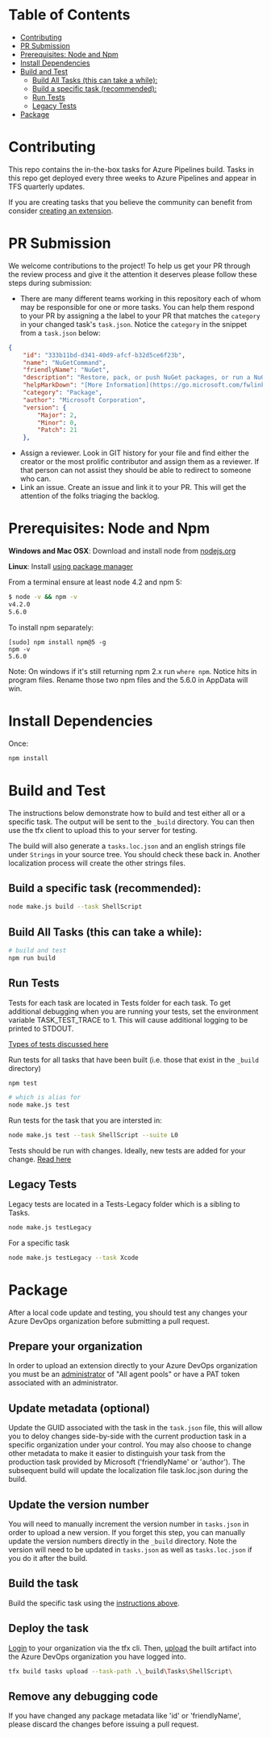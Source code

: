 # Table of Contents
- [Contributing](#contributing)
- [PR Submission](#pr-submission)
- [Prerequisites: Node and Npm](#prerequisites-node-and-npm)
- [Install Dependencies](#install-dependencies)
- [Build and Test](#build-and-test)
  * [Build All Tasks (this can take a while):](#build-all-tasks-this-can-take-a-while)
  * [Build a specific task (recommended):](#build-a-specific-task-recommended)
  * [Run Tests](#run-tests)
  * [Legacy Tests](#legacy-tests)
- [Package](#package)

# Contributing

This repo contains the in-the-box tasks for Azure Pipelines build. Tasks in this repo get deployed every three weeks to Azure Pipelines and appear in TFS quarterly updates.

If you are creating tasks that you believe the community can benefit from consider [creating an extension](https://www.visualstudio.com/integrate/extensions/develop/add-build-task).

# PR Submission

We welcome contributions to the project!  To help us get your PR through the review process and give it the attention it deserves please follow these steps during submission:
- There are many different teams working in this repository each of whom may be responsible for one or more tasks.  You can help them respond to your PR by assigning a the label to your PR that matches the `category` in your changed task's `task.json`.  Notice the `category` in the snippet from a `task.json` below:
```json
{
    "id": "333b11bd-d341-40d9-afcf-b32d5ce6f23b",
    "name": "NuGetCommand",
    "friendlyName": "NuGet",
    "description": "Restore, pack, or push NuGet packages, or run a NuGet command. Supports NuGet.org and authenticated feeds like Package Management and MyGet. Uses NuGet.exe and works with .NET Framework apps. For .NET Core and .NET Standard apps, use the .NET Core task.",
    "helpMarkDown": "[More Information](https://go.microsoft.com/fwlink/?LinkID=613747)",
    "category": "Package",
    "author": "Microsoft Corporation",
    "version": {
        "Major": 2,
        "Minor": 0,
        "Patch": 21
    },
```
- Assign a reviewer.  Look in GIT history for your file and find either the creator or the most prolific contributor and assign them as a reviewer.  If that person can not assist they should be able to redirect to someone who can.
- Link an issue. Create an issue and link it to your PR.  This will get the attention of the folks triaging the backlog.


# Prerequisites: Node and Npm

**Windows and Mac OSX**: Download and install node from [nodejs.org](http://nodejs.org/)

**Linux**: Install [using package manager](https://github.com/joyent/node/wiki/Installing-Node.js-via-package-manager)

From a terminal ensure at least node 4.2 and npm 5:

```bash
$ node -v && npm -v
v4.2.0
5.6.0
```

To install npm separately:

```
[sudo] npm install npm@5 -g
npm -v
5.6.0
```

Note: On windows if it's still returning npm 2.x run `where npm`. Notice hits in program files. Rename those two npm files and the 5.6.0 in AppData will win.

# Install Dependencies

Once:

```bash
npm install
```

# Build and Test

The instructions below demonstrate how to build and test either all or a specific task.  The output will be sent to
the `_build` directory.  You can then use the tfx client to upload this to your server for testing.

The build will also generate a `tasks.loc.json` and an english strings file under `Strings` in your source tree. You should check these back in. Another localization process will create the other strings files.

## Build a specific task (recommended):

```bash
node make.js build --task ShellScript
```

## Build All Tasks (this can take a while):

``` bash
# build and test
npm run build
```

## Run Tests

Tests for each task are located in Tests folder for each task.  To get additional debugging when you are running your tests, set the environment variable TASK_TEST_TRACE to 1.  This will cause additional logging to be printed to STDOUT.

[Types of tests discussed here](runningtests.md)

Run tests for all tasks that have been built (i.e. those that exist in the `_build` directory)
```bash
npm test

# which is alias for
node make.js test
```

Run tests for the task that you are intersted in:
```bash
node make.js test --task ShellScript --suite L0
```

Tests should be run with changes. Ideally, new tests are added for your change.
[Read here](runningtests.md)

## Legacy Tests

Legacy tests are located in a Tests-Legacy folder which is a sibling to Tasks.
```bash
node make.js testLegacy
```

For a specific task
```bash
node make.js testLegacy --task Xcode
```

# Package

After a local code update and testing, you should test any changes your Azure DevOps organization before submitting a pull request. 

## Prepare your organization
In order to upload an extension directly to your Azure DevOps organization you must be an [administrator](https://docs.microsoft.com/en-us/azure/devops/pipelines/agents/pools-queues?view=vsts#security) of "All agent pools" or have a PAT token associated with an administrator.  

## Update metadata (optional)
Update the GUID associated with the task in the `task.json` file, this will allow you to deloy changes side-by-side with the current production task in a specific organization under your control.  You may also choose to change other metadata to make it easier to distinguish your task from the production task provided by Microsoft ('friendlyName' or 'author').  The subsequent build will update the localization file task.loc.json during the build. 

## Update the version number
You will need to manually increment the version number in `tasks.json` in order to upload a new version.  If you forget this step, you can manually update the version numbers directly in the `_build` directory.  Note the version will need to be updated in `tasks.json` as well as `tasks.loc.json` if you do it after the build.

## Build the task
Build the specific task using the [instructions above](#Build-a-specific-task-(recommended):).    

## Deploy the task

[Login](https://github.com/Microsoft/tfs-cli/tree/13c2e98dd7ef8115df0f25f8870d387eaae361be#login) 
to your organization via the tfx cli. Then, 
[upload](https://github.com/Microsoft/tfs-cli/blob/HEAD/docs/buildtasks.md#upload) the built artifact into the Azure DevOps organization you have logged into. 

```bash
tfx build tasks upload --task-path .\_build\Tasks\ShellScript\
```

## Remove any debugging code
If you have changed any package metadata like 'id' or 'friendlyName', please discard the changes before issuing a pull request. 